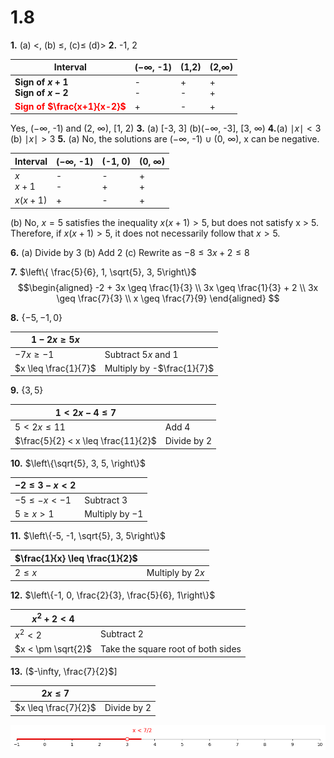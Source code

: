 # 1.8
**1.** (a) $<$, (b) $\leq$, (c)$\leq$ (d)$>$
**2.** -1, 2

| Interval                                               | ($-\infty$, -1) | (1,2)  | (2,$\infty$) |
| ------------------------------------------------------ | --------------- | ------ | ------------ |
| **Sign of $x + 1$**<br>**Sign of $x - 2$**             | -<br>-          | +<br>- | +<br>+       |
| <font color="red">**Sign of $\frac{x+1}{x-2}$**</font> | +               | -      | +            |

Yes, ($-\infty$, -1) and (2, $\infty$), \[1, 2)
**3.** (a) \[-3, 3\] (b)($-\infty$, -3], \[3, $\infty$) 
**4.**(a) $\mid x \mid < 3$ (b) $\mid x \mid > 3$
**5.** 
(a) No, the solutions are ($-\infty$, -1) $\cup$ (0, $\infty$), x can be negative. 

| Interval     | ($-\infty$, -1) | (-1, 0) | (0, $\infty$) |
| ------------ | --------------- | ------- | ------------- |
| $x$<br>$x+1$ | -<br>-          | -<br>+  | +<br>+        |
| $x(x+1)$     | +               | -       | +             |

(b) No, $x = 5$ satisfies the inequality $x(x + 1) > 5$, but does not satisfy x > 5. Therefore, if $x(x + 1) > 5$, it does not necessarily follow that $x > 5$.

**6.** (a) Divide by 3 (b) Add 2 (c) Rewrite as $-8 \leq 3x + 2 \leq 8$

**7.** $\left\{ \frac{5}{6}, 1, \sqrt{5}, 3, 5\right\}$
$$\begin{aligned}
   -2 + 3x \geq \frac{1}{3} \\
   3x \geq \frac{1}{3} + 2 \\
   3x \geq \frac{7}{3} \\
   x \geq \frac{7}{9}
   \end{aligned}
   $$


**8.** $\left\{ -5, -1, 0\right\}$

| $1 - 2x \geq 5x$     |                            |
| -------------------- | -------------------------- |
| $-7x \geq -1$        | Subtract $5x$ and $1$      |
| $x \leq \frac{1}{7}$ | Multiply by -$\frac{1}{7}$ |

**9.** $\left\{ 3, 5\right\}$

| $1 < 2x - 4 \leq 7$                 |             |
| ----------------------------------- | ----------- |
| $5 < 2x \leq 11$                    | Add $4$     |
| $\frac{5}{2} < x \leq \frac{11}{2}$ | Divide by 2 |

**10.** $\left\{\sqrt{5}, 3, 5, \right\}$

| $-2 \leq 3-x < 2$ |                  |
| ----------------- | ---------------- |
| $-5 \leq -x < -1$ | Subtract $3$     |
| $5 \geq x > 1$    | Multiply by $-1$ |

**11.** $\left\{-5, -1, \sqrt{5}, 3, 5\right\}$

| $\frac{1}{x} \leq \frac{1}{2}$ |                  |
| ------------------------------ | ---------------- |
| $2 \leq x$                     | Multiply by $2x$ |

**12.** $\left\{-1, 0, \frac{2}{3}, \frac{5}{6}, 1\right\}$

| $x^2 + 2 < 4$      |                                    |
| ------------------ | ---------------------------------- |
| $x^2 < 2$          | Subtract $2$                       |
| $x < \pm \sqrt{2}$ | Take the square root of both sides |
**13.** ($-\infty, \frac{7}{2}$\] 

| $2x \leq 7$          |               |
| -------------------- | ------------- |
| $x \leq \frac{7}{2}$ | Divide by $2$ |
![](images/math_00005.png)

